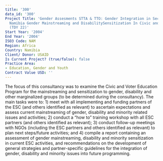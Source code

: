 ```yaml
---
title: '300'
data_id: '300'
Project Title: 'Gender Assesments STTA & TTO: Gender Integration in Sectoral Activities:
  Namibia Gender Mainstreaming and DisabilitySensitization In Civic and Voter Education
  (TDY 22)'
Start Year: '2004'
End Year: '2004'
ISO3 Code: NAM
Region: Africa
Country: Namibia
Client/ Donor: USAID
Is Current Project? (true/false): false
Practice Area:
- Education, Gender and Youth
Contract Value USD: ''
---
```


The focus of this consultancy was to examine the Civic and Voter Education Program for the mainstreaming and sensitization to gender, disability and other marginalized groups (to be determined during the consultancy). The main tasks were to: 1) meet with all implementing and funding partners of the ESC (and others identified as relevant) to ascertain expectations and assess current mainstreaming of gender, disability and minority related issues and activities; 2) conduct a “how to” training workshop with all ESC partners (and others identified as relevant); 3) conduct follow-up meetings with NGOs (including the ESC partners and others identified as relevant) to plan next steps/future activities; and 4) compile a report containing an assessment of gender mainstreaming, disability and minority sensitization in current ESC activities, and recommendations on the development of general strategies and partner-specific guidelines for the integration of gender, disability and minority issues into future programming.